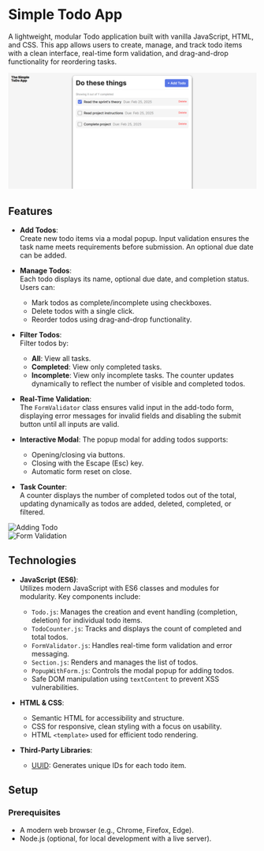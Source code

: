 # Simple Todo App

A lightweight, modular Todo application built with vanilla JavaScript, HTML, and CSS. This app allows users to create, manage, and track todo items with a clean interface, real-time form validation, and drag-and-drop functionality for reordering tasks.

![Main UI](./screenshots/mainscreen.png)

## Features

- **Add Todos**:  
  Create new todo items via a modal popup. Input validation ensures the task name meets requirements before submission. An optional due date can be added.

- **Manage Todos**:  
  Each todo displays its name, optional due date, and completion status. Users can:
  - Mark todos as complete/incomplete using checkboxes.
  - Delete todos with a single click.
  - Reorder todos using drag-and-drop functionality.

- **Filter Todos**:  
  Filter todos by:
  - **All**: View all tasks.
  - **Completed**: View only completed tasks.
  - **Incomplete**: View only incomplete tasks.
  The counter updates dynamically to reflect the number of visible and completed todos.

- **Real-Time Validation**:  
  The `FormValidator` class ensures valid input in the add-todo form, displaying error messages for invalid fields and disabling the submit button until all inputs are valid.

- **Interactive Modal**: 
  The popup modal for adding todos supports:
  - Opening/closing via buttons.
  - Closing with the Escape (Esc) key.
  - Automatic form reset on close.

- **Task Counter**:  
  A counter displays the number of completed todos out of the total, updating dynamically as todos are added, deleted, completed, or filtered.

![Adding Todo](screenshots/adding-todo.png)  
![Form Validation](screenshots/form-validation.png)

## Technologies

- **JavaScript (ES6)**:  
  Utilizes modern JavaScript with ES6 classes and modules for modularity. Key components include:
  - `Todo.js`: Manages the creation and event handling (completion, deletion) for individual todo items.
  - `TodoCounter.js`: Tracks and displays the count of completed and total todos.
  - `FormValidator.js`: Handles real-time form validation and error messaging.
  - `Section.js`: Renders and manages the list of todos.
  - `PopupWithForm.js`: Controls the modal popup for adding todos.
  - Safe DOM manipulation using `textContent` to prevent XSS vulnerabilities.

- **HTML & CSS**:  
  - Semantic HTML for accessibility and structure.
  - CSS for responsive, clean styling with a focus on usability.
  - HTML `<template>` used for efficient todo rendering.

- **Third-Party Libraries**:  
  - [UUID](https://jspm.dev/uuid): Generates unique IDs for each todo item.

## Setup

### Prerequisites
- A modern web browser (e.g., Chrome, Firefox, Edge).
- Node.js (optional, for local development with a live server).